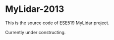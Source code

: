 MyLidar-2013
============
This is the source code of ESE519 MyLidar project.

Currently under constructing.
